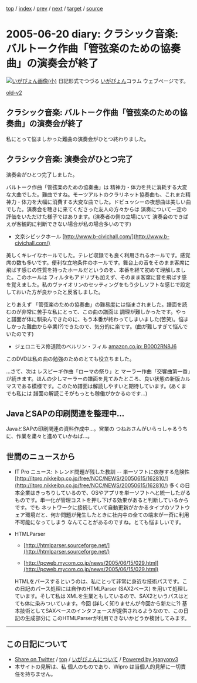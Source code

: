 [top](../index.html) 
 / [index](index.html) 
 / [prev](ig050617.html) 
 / [next](ig050621.html) 
 / [target](http://www.igapyon.jp/igapyon/diary/2005/ig050620.html) 
 / [source](https://github.com/igapyon/diary/blob/master/2005/ig050620.src.md) 

2005-06-20 diary: クラシック音楽: バルトーク作曲「管弦楽のための協奏曲」の演奏会が終了
=====================================================================================================
[![いがぴょん画像(小)](http://www.igapyon.jp/igapyon/diary/images/iga200306s.jpg "いがぴょん")](http://www.igapyon.jp/igapyon/diary/memo/memoigapyon.html) 日記形式でつづる [いがぴょん](http://www.igapyon.jp/igapyon/diary/memo/memoigapyon.html)コラム ウェブページです。

[old-v2](ig050620-orig.html)

## クラシック音楽: バルトーク作曲「管弦楽のための協奏曲」の演奏会が終了

私にとって悩ましかった難曲の演奏会がひとつ終わりました。


## クラシック音楽: 演奏会がひとつ完了

演奏会がひとつ完了しました。

バルトーク作曲「管弦楽のための協奏曲」は 精神力・体力を共に消耗する大変な大曲でした。難曲ですね。モーツアルトのクラリネット協奏曲も、これまた精神力・体力を大幅に消費する大変な曲でした。ドビュッシーの夜想曲は美しい曲でした。演奏会を聴きに来てくださった友人の方々からは 演奏について一定の評価をいただけた様子ではあります。(演奏者の側の立場にいて 演奏会のできばえが客観的に判断できない場合が私の場合多いのです)

* 文京シビックホール
  [http://www.b-civichall.com/](http://www.b-civichall.com/)

美しくキレイなホールでした。テレビ収録でも良く利用されるホールです。感覚席の数も多いです。便利な立地条件のホールです。舞台上の音をそのまま客席に飛ばす感じの性質を持ったホールだというのを、本番を経て初めて理解しました。このホールは フィルタもアドリブも加えず、そのまま客席に音を飛ばす感を覚えました。私のヴァイオリンのセッティングをもう少しソフトな感じで設定しておいた方が良かったと反省しました。

とりあえず 「管弦楽のための協奏曲」の難易度には悩まされました。譜面を読むのが非常に苦手な私にとって、この曲の譜面は 調理が難しかったです。やっと譜面が体に馴染んできたのに、もう本番が終わってしまいました(苦笑)。悩ましかった難曲から卒業(?)できたので、気分的に楽です。(曲が難しすぎて悩んでいたのです)

* ジェロニモス修道院のベルリン・フィル [amazon.co.jp: B0002RN8J6](http://www.amazon.co.jp/exec/obidos/ASIN/B0002RN8J6/igapyondiary-22)

このDVDは私の曲の勉強のためのとても役立ちました。

…さて、次は レスピーギ作曲「ローマの祭り」と マーラー作曲「交響曲第一番」が続きます。ほんの少しマーラーの譜面を見てみたところ、良い状態の新版カルマスである模様です。このため譜面は解読しやすいと期待しています。(あくまでも私には 譜面の解読こそがもっとも稼働がかかるのです…)

## JavaとSAPの印刷関連を整理中…

JavaとSAPの印刷関連の資料作成中…。営業の つねおさんがいらっしゃるうちに、作業を粛々と進めていかねば…。

## 世間のニュースから

* IT Pro ニュース: トレンド問題が残した教訓 -- 単一ソフトに依存する危険性
  [http://itpro.nikkeibp.co.jp/free/NCC/NEWS/20050615/162810/](http://itpro.nikkeibp.co.jp/free/NCC/NEWS/20050615/162810/)
  多くの日本企業はきっちりしているので、OSやアプリを単一ソフトへと統一したがるものです。単一化が管理コストを押し下げる効果があると判断しているからです。でも
  ネットワークに接続していて自動更新がかかるタイプのソフトウェア環境だと、何か問題が発生したときに社内中の全ての端末が一斉に利用不可能になってしまう
  なんてことがあるのですね。とても悩ましいです。
  
* HTMLParser
  
  * [http://htmlparser.sourceforge.net/](http://htmlparser.sourceforge.net/)
    
  * [http://pcweb.mycom.co.jp/news/2005/06/15/029.html](http://pcweb.mycom.co.jp/news/2005/06/15/029.html)
  

  HTMLをパースするというのは、私にとって非常に身近な技術パスです。この日記のパース処理には自作のHTMLParser (SAX2ベース) を用いて処理しています。そして私は
  XMLを生業ともしているので、SAX2というパスはとても体に染みついています。今回 (詳しく知りませんが今回から新たに?) 基本技術としてSAXベースのインタフェースが提供されるようなので、この日記の生成部分に
  このHTMLParserが利用できないかどうか検討してみます。


----------------------------------------------------------------------------------------------------

## この日記について

* [Share on Twitter](https://twitter.com/intent/tweet?hashtags=igapyon%2Cdiary%2C%E3%81%84%E3%81%8C%E3%81%B4%E3%82%87%E3%82%93&text=%E3%82%AF%E3%83%A9%E3%82%B7%E3%83%83%E3%82%AF%E9%9F%B3%E6%A5%BD%3A+%E3%83%90%E3%83%AB%E3%83%88%E3%83%BC%E3%82%AF%E4%BD%9C%E6%9B%B2%E3%80%8C%E7%AE%A1%E5%BC%A6%E6%A5%BD%E3%81%AE%E3%81%9F%E3%82%81%E3%81%AE%E5%8D%94%E5%A5%8F%E6%9B%B2%E3%80%8D%E3%81%AE%E6%BC%94%E5%A5%8F%E4%BC%9A%E3%81%8C%E7%B5%82%E4%BA%86&url=http%3A%2F%2Fwww.igapyon.jp%2Figapyon%2Fdiary%2F2005%2Fig050620.html) / [top](../index.html) / [いがぴょんについて](http://www.igapyon.jp/igapyon/diary/memo/memoigapyon.html) / [Powered by Igapyonv3](https://github.com/igapyon/igapyonv3)
* 本サイトの見解は、私 個人のものであり、Wipro は当個人的見解に一切責任を持ちません。 
